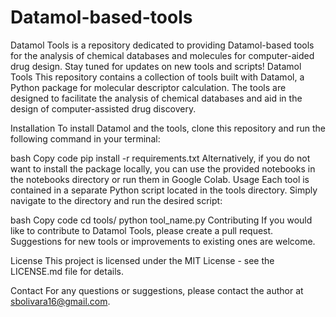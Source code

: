 # Datamol-based-tools
Datamol Tools is a repository dedicated to providing Datamol-based tools for the analysis of chemical databases and molecules for computer-aided drug design. Stay tuned for updates on new tools and scripts!
Datamol Tools
This repository contains a collection of tools built with Datamol, a Python package for molecular descriptor calculation. The tools are designed to facilitate the analysis of chemical databases and aid in the design of computer-assisted drug discovery.

Installation
To install Datamol and the tools, clone this repository and run the following command in your terminal:

bash
Copy code
pip install -r requirements.txt
Alternatively, if you do not want to install the package locally, you can use the provided notebooks in the notebooks directory or run them in Google Colab.
Usage
Each tool is contained in a separate Python script located in the tools directory. Simply navigate to the directory and run the desired script:

bash
Copy code
cd tools/
python tool_name.py
Contributing
If you would like to contribute to Datamol Tools, please create a pull request. Suggestions for new tools or improvements to existing ones are welcome.

License
This project is licensed under the MIT License - see the LICENSE.md file for details.

Contact
For any questions or suggestions, please contact the author at sbolivara16@gmail.com.

